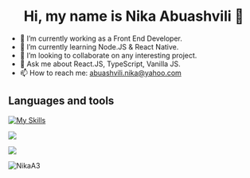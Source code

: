 <h1 align="center"> Hi, my name is Nika Abuashvili 👋</h1>

- 🔭 I’m currently working as a Front End Developer.
- 🌱 I’m currently learning Node.JS & React Native. 
- 👯 I’m looking to collaborate on any interesting project. 
- 💬 Ask me about React.JS, TypeScript, Vanilla JS.
- 📫 How to reach me: abuashvili.nika@yahoo.com

<h2> Languages and tools </h2>
<!-- <p align="left"> <a href="https://react.dev/" target="_blank" rel="noreferrer"><img height=50 src="https://cdn.jsdelivr.net/gh/devicons/devicon/icons/react/react-original-wordmark.svg" </a>
 <img height=50 src="https://cdn.jsdelivr.net/gh/devicons/devicon/icons/nextjs/nextjs-original.svg" />
 <a href="https://javascript.com/" target="_blank" rel="noreferrer"><img height=50 src="https://cdn.jsdelivr.net/gh/devicons/devicon/icons/javascript/javascript-original.svg" /></a><a href="https://typescriptlang.org/" target="_blank" rel="noreferrer"><img height=50 src="https://cdn.jsdelivr.net/gh/devicons/devicon/icons/typescript/typescript-original.svg" /></a>
<img height=50 src="https://cdn.jsdelivr.net/gh/devicons/devicon/icons/nodejs/nodejs-plain-wordmark.svg"
/><img height=50 src="https://cdn.jsdelivr.net/gh/devicons/devicon/icons/mongodb/mongodb-original-wordmark.svg" /><img height=50 src="https://cdn.jsdelivr.net/gh/devicons/devicon/icons/electron/electron-original.svg" />
 <img height=50 src="https://cdn.jsdelivr.net/gh/devicons/devicon/icons/html5/html5-original-wordmark.svg" /><img height=50 src="https://cdn.jsdelivr.net/gh/devicons/devicon/icons/css3/css3-original-wordmark.svg" /><img height=50 src="https://cdn.jsdelivr.net/gh/devicons/devicon/icons/sass/sass-original.svg" /><img height=50 src="https://cdn.jsdelivr.net/gh/devicons/devicon/icons/bootstrap/bootstrap-original.svg" />
 <a href="https://tailwindcss.com/" target="_blank" rel="noreferrer"> <img src="https://www.vectorlogo.zone/logos/tailwindcss/tailwindcss-icon.svg" alt="tailwind" width="40" height="40"/> </a>
 <img height=50 src="https://cdn.jsdelivr.net/gh/devicons/devicon/icons/webpack/webpack-original.svg" />
 <a href="https://postman.com" target="_blank" rel="noreferrer"> <img src="https://www.vectorlogo.zone/logos/getpostman/getpostman-icon.svg" alt="postman" width="40" height="40"/>
 <img height=50 src="https://cdn.jsdelivr.net/gh/devicons/devicon/icons/figma/figma-original.svg" /></p>
 <p> <img  src="https://github-readme-stats.vercel.app/api?username=NikaA3&show_icons=true"/></p>  -->

 [![My Skills](https://skillicons.dev/icons?i=react,nextjs,redux,js,ts,jest,nodejs,express,mongodb,mysql,prisma,firebase,electron,html,css,sass,bootstrap,tailwind,materialui,figma,webpack,postman,github&perline=23)](https://skillicons.dev)
 
<p> <img src="https://github-readme-streak-stats.herokuapp.com/?user=NikaA3"/></p>
<p> <img src="https://github-readme-stats.vercel.app/api/top-langs?username=NikaA3&layout=compact"/></p>
<p align="left"> <img src="https://komarev.com/ghpvc/?username=NikaA3&label=Profile%20views&color=0e75b6&style=flat" alt="NikaA3" /> </p>
<!--
**NikaA3/NikaA3** is a ✨ _special_ ✨ repository because its `README.md` (this file) appears on your GitHub profile.

Here are some ideas to get you started:

-->
